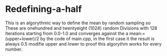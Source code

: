 # Redefining-a-half
This is an algorythmic way to define the mean by random sampling so
These are onehundred and twentyeight (1024) random Divisions with 128 Iterations starting from 0.0-1.0 and converges against the a 
mean:= (upper+lower)/2 by the code of main.cpp, in the first case it the result is always 0.5 modifie upper and lower to proof this algorythm works for every number.
